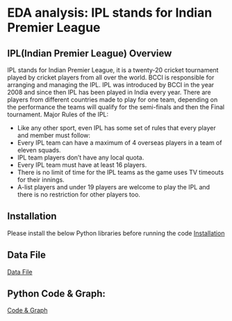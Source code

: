 # EDA analysis: IPL stands for Indian Premier League
## IPL(Indian Premier League) Overview 
IPL stands for Indian Premier League, it is a twenty-20 cricket tournament played by cricket players from all over the world. BCCI is responsible for arranging and managing the IPL.
IPL was introduced by BCCI in the year 2008 and since then IPL has been played in India every year. There are players from different countries made to play for one team, depending on the performance the teams will qualify for the semi-finals and then the Final tournament.
Major Rules of the IPL:
 - Like any other sport, even IPL has some set of rules that every player and member must follow:
 - Every IPL team can have a maximum of 4 overseas players in a team of eleven squads. 
 - IPL team players don’t have any local quota. 
 - Every IPL team must have at least 16 players. 
 - There is no limit of time for the IPL teams as the game uses TV timeouts for their innings. 
 - A-list players and under 19 players are welcome to play the IPL and there is no restriction for other players too.

## Installation
Please install the below Python libraries before running the code
[Installation](https://github.com/usamara/IPL-stands-for-Indian-Premier-League/blob/main/Installation.ipynb)

## Data File
[Data File](https://github.com/usamara/IPL-stands-for-Indian-Premier-League/blob/main/Book_ipl22_ver_33.csv)

## Python Code & Graph:
[Code & Graph](https://github.com/usamara/IPL-stands-for-Indian-Premier-League/blob/main/Samanta_Rajib_Project_IPL_2022.ipynb)


